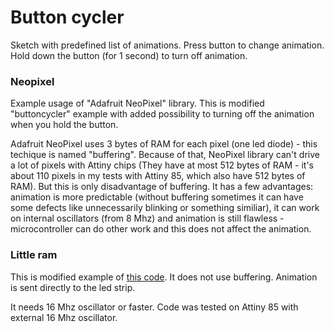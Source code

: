 # Button cycler

Sketch with predefined list of animations.
Press button to change animation.
Hold down the button (for 1 second) to turn off animation.

### Neopixel

Example usage of "Adafruit NeoPixel" library. This is modified "buttoncycler" example with added possibility to turning off the animation when you hold the button.

Adafruit NeoPixel uses 3 bytes of RAM for each pixel (one led diode) - this techique is named "buffering". Because of that, NeoPixel library can't drive a lot of pixels with Attiny chips (They have at most 512 bytes of RAM - it's about 110 pixels in my tests with Attiny 85, which also have 512 bytes of RAM). But this is only disadvantage of buffering. It has a few advantages: animation is more predictable (without buffering sometimes it can have some defects like unnecessarily blinking or something similiar), it can work on internal oscillators (from 8 Mhz) and animation is still flawless - microcontroller can do other work and this does not affect the animation.

### Little ram

This is modified example of [this code](https://github.com/bigjosh/SimpleNeoPixelDemo). It does not use buffering. Animation is sent directly to the led strip. 

It needs 16 Mhz oscillator or faster. Code was tested on Attiny 85 with external 16 Mhz oscillator.